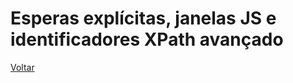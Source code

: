 # Esperas explícitas, janelas JS e identificadores XPath avançado



[Voltar](https://github.com/andresilveiraleite/java_webdriver_novos_conceitos/blob/master/docs/b-automatizando-testes/001_automatizando.md) 

